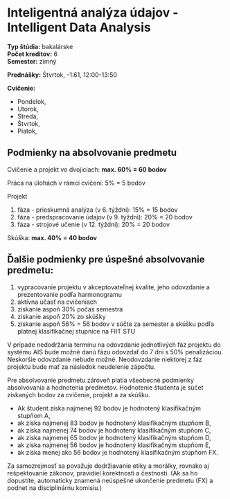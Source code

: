 # Inteligentná analýza údajov - Intelligent Data Analysis
**Typ štúdia:** bakalárske  
**Počet kreditov:** 6  
**Semester:** zimný     

**Prednášky:**  Štvrtok, -1.61, 12:00-13:50      

**Cvičenie:**
* Pondelok, 
* Utorok, 
* Streda,  
* Štvrtok,  
* Piatok,   

## Podmienky na absolvovanie predmetu
Cvičenie a projekt vo dvojiciach: **max. 60% = 60 bodov**

Práca na úlohách v rámci cvičení: 5% = 5 bodov

Projekt
1. fáza - prieskumná analýza (v 6. týždni): 15% = 15 bodov
2. fáza - predspracovanie údajov (v 9. týždni): 20% = 20 bodov
3. fáza - strojové učenie (v 12. týždni): 20% = 20 bodov

Skúška: **max. 40% = 40 bodov**

## Ďalšie podmienky pre úspešné absolvovanie predmetu:
1. vypracovanie projektu v akceptovateľnej kvalite, jeho odovzdanie a prezentovanie podľa harmonogramu
2. aktívna účasť na cvičeniach
3. získanie aspoň 30% počas semestra
4. získanie aspoň 20% zo skúšky
5. získanie aspoň 56% = 56 bodov v súčte za semester a skúšku podľa platnej klasifikačnej stupnice na FIIT STU

V prípade nedodržania termínu na odovzdanie jednotlivých fáz projektu do systému AIS bude možné danú fázu odovzdať do 7 dní s 50% penalizáciou. Neskoršie odovzdanie nebude možné. Neodovzdanie niektorej z fáz projektu bude mať za následok neudelenie zápočtu.

Pre absolvovanie predmetu zároveň platia všeobecné podmienky absolvovania a hodnotenia predmetov. Hodnotenie študenta je súčet získaných bodov za cvičenie, projekt  a za skúšku. 

- Ak študent získa najmenej 92 bodov je hodnotený klasifikačným stupňom A, 
- ak získa najmenej 83 bodov je hodnotený klasifikačným stupňom B, 
- ak získa najmenej 74 bodov je hodnotený klasifikačným stupňom C, 
- ak získa najmenej 65 bodov je hodnotený klasifikačným stupňom D, 
- ak získa najmenej 56 bodov je hodnotený klasifikačným stupňom E, 
- ak získa menej ako 56 bodov je hodnotený klasifikačným stupňom FX. 

Za samozrejmosť sa považuje dodržiavanie etiky a morálky, rovnako aj rešpektovanie zákonov, pravidiel korektnosti a čestnosti.
(Ak sa ho dopustíte, automaticky znamená neúspešné ukončenie predmetu (FX) a podnet na disciplinárnu komisiu.)
